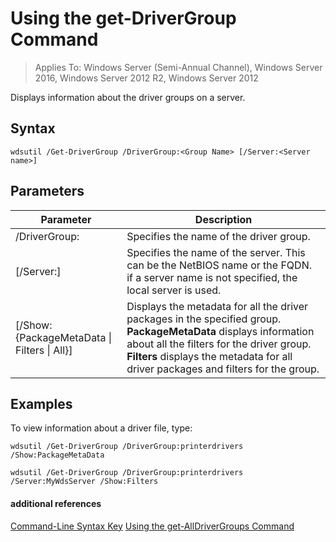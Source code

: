# Using the get-DriverGroup Command

>Applies To: Windows Server (Semi-Annual Channel), Windows Server 2016, Windows Server 2012 R2, Windows Server 2012

Displays information about the driver groups on a server.
## Syntax
```
wdsutil /Get-DriverGroup /DriverGroup:<Group Name> [/Server:<Server name>]
```
## Parameters
|Parameter|Description|
|-------|--------|
|/DriverGroup:<Group Name>|Specifies the name of the driver group.|
|[/Server:<Server name>]|Specifies the name of the server. This can be the NetBIOS name or the FQDN.  if a server name is not specified, the local server is used.|
|[/Show: {PackageMetaData &#124; Filters &#124; All}]|Displays the metadata for all the driver packages in the specified group. **PackageMetaData** displays information about all the filters for the driver group. **Filters** displays the metadata for all driver packages and filters for the group.|
## <a name="BKMK_examples"></a>Examples
To view information about a driver file, type:
```
wdsutil /Get-DriverGroup /DriverGroup:printerdrivers /Show:PackageMetaData
```
```
wdsutil /Get-DriverGroup /DriverGroup:printerdrivers /Server:MyWdsServer /Show:Filters
```
#### additional references
[Command-Line Syntax Key](command-line-syntax-key.md)
[Using the get-AllDriverGroups Command](using-the-get-alldrivergroups-command.md)

